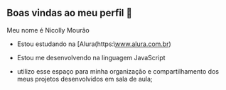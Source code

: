 ## Boas vindas ao meu perfil 💙

Meu nome é Nicolly Mourão

- Estou estudando na [Alura(https:\\www.alura.com.br)

- Estou me desenvolvendo na linguagem JavaScript

- utilizo esse espaço para minha organização e compartilhamento dos meus projetos desenvolvidos em sala de aula;

